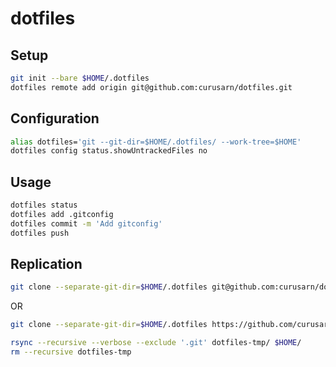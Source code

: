 # dotfiles

## Setup
```bash
git init --bare $HOME/.dotfiles
dotfiles remote add origin git@github.com:curusarn/dotfiles.git
```

## Configuration
```bash
alias dotfiles='git --git-dir=$HOME/.dotfiles/ --work-tree=$HOME'
dotfiles config status.showUntrackedFiles no
```

## Usage
```bash
dotfiles status
dotfiles add .gitconfig
dotfiles commit -m 'Add gitconfig'
dotfiles push
```

## Replication
```bash
git clone --separate-git-dir=$HOME/.dotfiles git@github.com:curusarn/dotfiles.git dotfiles-tmp
```
OR
```bash
git clone --separate-git-dir=$HOME/.dotfiles https://github.com/curusarn/dotfiles.git dotfiles-tmp
```
```bash
rsync --recursive --verbose --exclude '.git' dotfiles-tmp/ $HOME/
rm --recursive dotfiles-tmp
```
